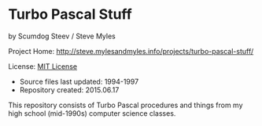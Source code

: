 # Turbo Pascal Stuff
by Scumdog Steev / Steve Myles

Project Home:  http://steve.mylesandmyles.info/projects/turbo-pascal-stuff/

License: [MIT License](https://github.com/scumdogsteev/turbo-pascal-stuff/blob/master/LICENSE)

* Source files last updated:  1994-1997
* Repository created:  2015.06.17

This repository consists of Turbo Pascal procedures and things from my high school 
(mid-1990s) computer science classes.
